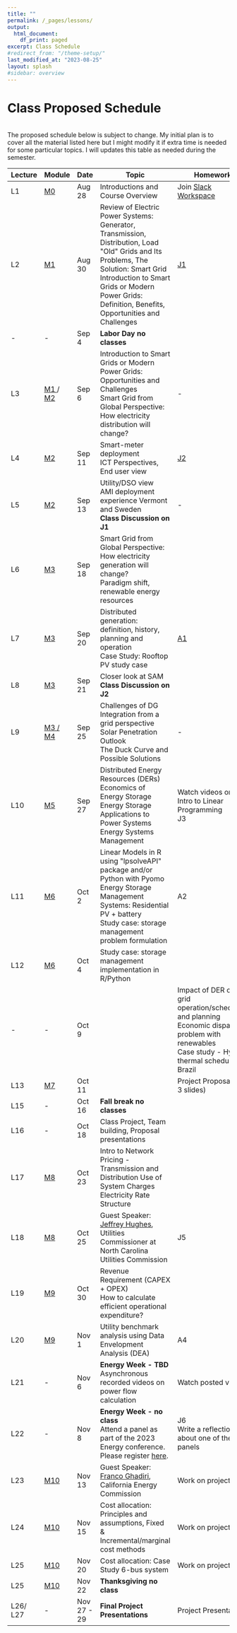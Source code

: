 ```yaml
---
title: ""
permalink: /_pages/lessons/
output:
  html_document:
    df_print: paged
excerpt: Class Schedule
#redirect_from: "/theme-setup/"
last_modified_at: "2023-08-25"
layout: splash
#sidebar: overview
---
```


# Class Proposed Schedule
<br>
The proposed schedule below is subject to change. My initial plan is to cover all the material listed here but I might modify it if extra time is needed for some particular topics. I will updates this table as needed during the semester.


| Lecture | Module |   Date  | Topic | Homework |
|----|----|--------|--------------|----|
| L1 | <a href="/_pages/modulelist/" > M0 </a> | Aug 28 | Introductions and Course Overview  | Join [Slack Workspace](https://join.slack.com/t/duke-2xw1946/shared_invite/zt-224ncrs7l-3YGJVIwKwXEA3vv0B2fWNA)  |
| L2 |   <a href="/docs/modules/M1/" > M1 </a> | Aug 30 | Review of Electric Power Systems: Generator, Transmission, Distribution, Load <br> "Old" Grids and Its Problems, The Solution: Smart Grid <br> Introduction to Smart Grids or Modern Power Grids: Definition, Benefits, Opportunities and Challenges | [J1](https://sakai.duke.edu/portal/site/56a79f78-bc10-4a77-b8e8-7b82e8f11a73/tool/8ed68fc3-ad5b-4f2d-a117-2471455b2efd/discussionForum/message/dfAllMessages)  |
| - | - | Sep 4 | **Labor Day no classes** |  |
| L3 | <a href="/docs/modules/M1/" > M1 </a> / <a href="/docs/modules/M2/" > M2 </a> | Sep 6 | Introduction to Smart Grids or Modern Power Grids: Opportunities and Challenges <br> Smart Grid from Global Perspective: How electricity distribution will change?  |- |
| L4 | <a href="/docs/modules/M2/" > M2 </a> | Sep 11 |  Smart-meter deployment <br> ICT Perspectives, End user view  <br> |[J2](https://sakai.duke.edu/portal/site/56a79f78-bc10-4a77-b8e8-7b82e8f11a73/tool/8ed68fc3-ad5b-4f2d-a117-2471455b2efd/discussionForum/message/dfAllMessages) |
| L5 | <a href="/docs/modules/M2/" > M2 </a> | Sep 13 | Utility/DSO view <br> AMI deployment experience Vermont and Sweden <br> **Class Discussion on J1** | - |
| L6 | <a href="/docs/modules/M3/" > M3 </a> | Sep 18 |  Smart Grid from Global Perspective: How electricity generation will change? <br> Paradigm shift, renewable energy resources |  |
| L7 | <a href="/docs/modules/M3/" > M3 </a> | Sep 20 | Distributed generation: definition, history, planning and operation <br> Case Study: Rooftop PV study case | [A1](https://sakai.duke.edu/portal/site/56a79f78-bc10-4a77-b8e8-7b82e8f11a73/tool/418ca962-66be-4db5-8f3a-175a4fc98bfe?panel=Main) |
| L8 | <a href="/docs/modules/M3/" > M3 | Sep 21 | Closer look at SAM <br> **Class Discussion on J2**|  |
| L9 | <a href="/docs/modules/M3/" > M3 / <a href="/docs/modules/M4/" > M4 </a> | Sep 25 | Challenges of DG Integration from a grid perspective Solar Penetration Outlook <br> The Duck Curve and Possible Solutions <br> | - |
| L10 | <a href="/docs/modules/M5/" > M5 </a> | Sep 27 |  Distributed Energy Resources (DERs) <br> Economics of Energy Storage <br> Energy Storage Applications to Power Systems <br> Energy Systems Management <br>  | Watch videos on Intro to Linear Programming <br> J3 |
| L11 | <a href="/docs/modules/M6/" > M6 </a> | Oct 2 | Linear Models in R using "lpsolveAPI" package and/or Python with Pyomo <br> Energy Storage Management Systems:  Residential PV + battery <br> Study case: storage management problem formulation | A2 |
| L12 | <a href="/docs/modules/M6/" > M6 </a> | Oct 4 | Study case: storage management implementation in R/Python |  |
| - | - | Oct 9 | | Impact of DER on grid operation/scheduling and planning <br> Economic dispatch problem with renewables <br> Case study - Hydro-thermal scheduling Brazil | A3 |
| L13 | <a href="/docs/modules/M7/" > M7 </a>  | Oct 11 |  | Project Proposal (2-3 slides) |
| L15 | - | Oct 16 | **Fall break no classes**  |  |
| L16 | - | Oct 18 | Class Project, Team building, Proposal presentations |  |
| L17 | <a href="/docs/modules/M8/" > M8 | Oct 23 | Intro to Network Pricing - Transmission and Distribution Use of System Charges <br> Electricity Rate Structure |  |
| L18 | <a href="/docs/modules/M8/" > M8 | Oct 25 | Guest Speaker: [Jeffrey Hughes](https://www.linkedin.com/in/jeff-hughes-74b58912/), Utilities Commissioner at North Carolina Utilities Commission | J5 |
| L19 | <a href="/docs/modules/M9/" > M9 | Oct 30| Revenue Requirement (CAPEX + OPEX) <br> How to calculate efficient operational expenditure? |  |
| L20 | <a href="/docs/modules/M9/" > M9 | Nov 1 | Utility benchmark analysis using Data Envelopment Analysis (DEA) | A4 |
| L21 | - | Nov 6 | **Energy Week - TBD** <br> Asynchronous recorded videos on power flow calculation  | Watch posted videos |
| L22 | - | Nov 8 | **Energy Week - no class** <br> Attend a panel as part of the 2023 Energy conference. <br> Please register [here]().  |  J6 <br> Write a reflection about one of the panels |
| L23 | <a href="/docs/modules/M10/" > M10 | Nov 13 | Guest Speaker: [Franco Ghadiri](https://www.linkedin.com/in/franco-ghadiri/), California Energy Commission  | Work on project |
| L24 | <a href="/docs/modules/M10/" > M10 | Nov 15 | Cost allocation: Principles and assumptions, Fixed & Incremental/marginal cost methods <br>  | Work on project |
| L25 | <a href="/docs/modules/M10/" > M10 | Nov 20  | Cost allocation: Case Study 6-bus system | Work on project |
| L25 | <a href="/docs/modules/M10/" > M10 | Nov 22  | **Thanksgiving no class** |  |
| L26/ <br> L27 | - | Nov 27 - 29 |  **Final Project Presentations** | Project Presentation |
